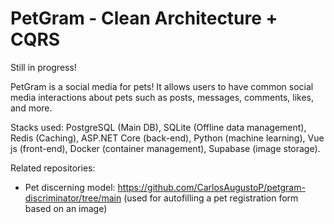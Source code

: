 # PetGram - Clean Architecture + CQRS

Still in progress!

PetGram is a social media for pets! It allows users to have common social media interactions about pets such as posts, messages, comments, likes, and more.

Stacks used: PostgreSQL (Main DB), SQLite (Offline data management), Redis (Caching), ASP.NET Core (back-end), Python (machine learning), Vue js (front-end), Docker (container management), Supabase (image storage).  

Related repositories:
- Pet discerning model: https://github.com/CarlosAugustoP/petgram-discriminator/tree/main (used for autofilling a pet registration form based on an image)
